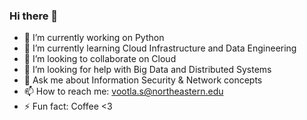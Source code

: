 ### Hi there 👋


- 🔭 I’m currently working on Python
- 🌱 I’m currently learning Cloud Infrastructure and Data Engineering
- 👯 I’m looking to collaborate on Cloud
- 🤔 I’m looking for help with Big Data and Distributed Systems
- 💬 Ask me about Information Security & Network concepts
- 📫 How to reach me: vootla.s@northeastern.edu
- ⚡ Fun fact: Coffee <3
